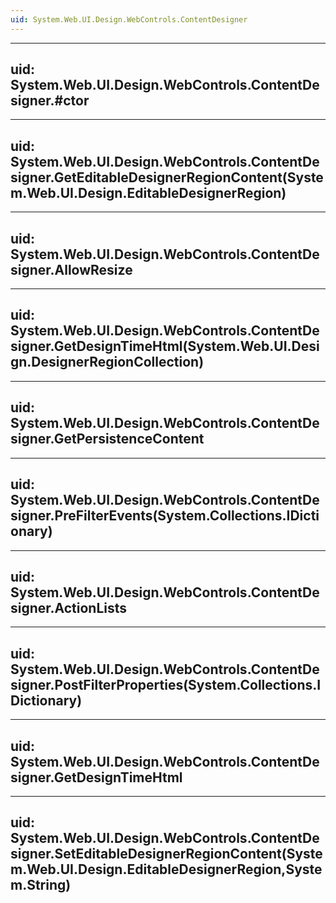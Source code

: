 ```yaml
---
uid: System.Web.UI.Design.WebControls.ContentDesigner
---
```


---
uid: System.Web.UI.Design.WebControls.ContentDesigner.#ctor
---

---
uid: System.Web.UI.Design.WebControls.ContentDesigner.GetEditableDesignerRegionContent(System.Web.UI.Design.EditableDesignerRegion)
---

---
uid: System.Web.UI.Design.WebControls.ContentDesigner.AllowResize
---

---
uid: System.Web.UI.Design.WebControls.ContentDesigner.GetDesignTimeHtml(System.Web.UI.Design.DesignerRegionCollection)
---

---
uid: System.Web.UI.Design.WebControls.ContentDesigner.GetPersistenceContent
---

---
uid: System.Web.UI.Design.WebControls.ContentDesigner.PreFilterEvents(System.Collections.IDictionary)
---

---
uid: System.Web.UI.Design.WebControls.ContentDesigner.ActionLists
---

---
uid: System.Web.UI.Design.WebControls.ContentDesigner.PostFilterProperties(System.Collections.IDictionary)
---

---
uid: System.Web.UI.Design.WebControls.ContentDesigner.GetDesignTimeHtml
---

---
uid: System.Web.UI.Design.WebControls.ContentDesigner.SetEditableDesignerRegionContent(System.Web.UI.Design.EditableDesignerRegion,System.String)
---
